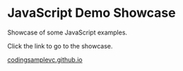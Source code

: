 # JavaScript Demo Showcase

Showcase of some JavaScript examples.

Click the link to go to the showcase.

[codingsamplevc.github.io](https://codingsamplevc.github.io/)

